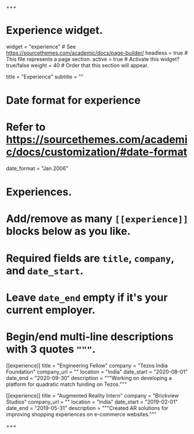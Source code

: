 +++
# Experience widget.
widget = "experience"  # See https://sourcethemes.com/academic/docs/page-builder/
headless = true  # This file represents a page section.
active = true  # Activate this widget? true/false
weight = 40  # Order that this section will appear.

title = "Experience"
subtitle = ""

# Date format for experience
#   Refer to https://sourcethemes.com/academic/docs/customization/#date-format
date_format = "Jan 2006"

# Experiences.
#   Add/remove as many `[[experience]]` blocks below as you like.
#   Required fields are `title`, `company`, and `date_start`.
#   Leave `date_end` empty if it's your current employer.
#   Begin/end multi-line descriptions with 3 quotes `"""`.
[[experience]]
  title = "Engineering Fellow"
  company = "Tezos India Foundation"
  company_url = ""
  location = "India"
  date_start = "2020-08-01"
  date_end = "2020-09-30"
  description = """Working on developing a platform for quadratic match funding on Tezos."""

[[experience]]
  title = "Augmented Reality Intern"
  company = "Brickview Studios"
  company_url = ""
  location = "India"
  date_start = "2019-02-01"
  date_end = "2019-05-31"
  description = """Created AR solutions for improving shopping experiences on e-commerce websites."""

+++
